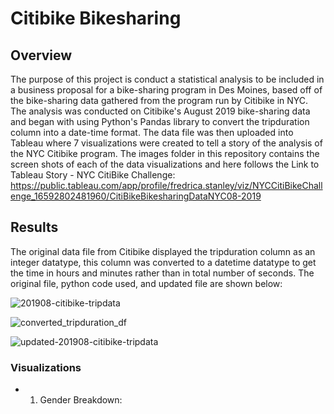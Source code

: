 # Citibike Bikesharing

## Overview
The purpose of this project is conduct a statistical analysis to be included in a business proposal for a bike-sharing program in Des Moines, based off of the bike-sharing data gathered from the program run by Citibike in NYC.  The analysis was conducted on Citibike's August 2019 bike-sharing data and began with using Python's Pandas library to convert the tripduration column into a date-time format.  The data file was then uploaded into Tableau where 7 visualizations were created to tell a story of the analysis of the NYC Citibike program.  The images folder in this repository contains the screen shots of each of the data visualizations and here follows the Link to Tableau Story - NYC CitiBike Challenge: https://public.tableau.com/app/profile/fredrica.stanley/viz/NYCCitiBikeChallenge_16592802481960/CitiBikeBikesharingDataNYC08-2019 

## Results
The original data file from Citibike displayed the tripduration column as an integer datatype, this column was converted to a datetime datatype to get the time in hours and minutes rather than in total number of seconds. The original file, python code used, and updated file are shown below:

![201908-citibike-tripdata](https://user-images.githubusercontent.com/103215123/182047442-60a95024-10ef-454b-a653-7b1afdd84a0d.png)

![converted_tripduration_df](https://user-images.githubusercontent.com/103215123/182047449-e960be62-0483-45fc-9189-4a1283872aa2.png)

![updated-201908-citibike-tripdata](https://user-images.githubusercontent.com/103215123/182047455-2fcad270-3c97-45e1-88c2-7f6febb99dda.png)


### Visualizations 

- 1. Gender Breakdown:




